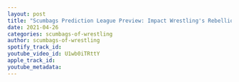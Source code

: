 ```yaml
---
layout: post
title: "Scumbags Prediction League Preview: Impact Wrestling's Rebellion"
date: 2021-04-26
categories: scumbags-of-wrestling
author: scumbags-of-wrestling
spotify_track_id: 
youtube_video_id: U1wb0iTRttY
apple_track_id: 
youtube_metadata: 
---
```

